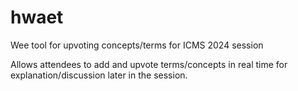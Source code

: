 # hwaet
Wee tool for upvoting concepts/terms for ICMS 2024 session

Allows attendees to add and upvote terms/concepts in real time for explanation/discussion later in the session.
